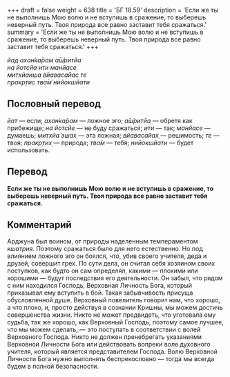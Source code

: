 +++
draft = false
weight = 638
title = 'БГ 18.59'
description = 'Если же ты не выполнишь Мою волю и не вступишь в сражение, то выберешь неверный путь. Твоя природа все равно заставит тебя сражаться.'
summary = 'Если же ты не выполнишь Мою волю и не вступишь в сражение, то выберешь неверный путь. Твоя природа все равно заставит тебя сражаться.'
+++

_йад ахан̇ка̄рам а̄ш́ритйа  
на йотсйа ити манйасе  
митхйаиша вйаваса̄йас те  
пракр̣тис тва̄м̇ нийокшйати_

## Пословный перевод

_йат_ — если; _ахан̇ка̄рам_ — ложное эго; _а̄ш́ритйа_ — обретя как прибежище; _на_ _йотсйе_ — не буду сражаться; _ити_ — так; _манйасе_ — думаешь; _митхйа̄_ _эшах̣_ — эта ложная; _вйаваса̄йах̣_ — решимость; _те_ — твоя; _пракр̣тих̣_ — природа; _тва̄м_ — тебя; _нийокшйати_ — будет использовать.

## Перевод

**Если же ты не выполнишь Мою волю и не вступишь в сражение, то выберешь неверный путь. Твоя природа все равно заставит тебя сражаться.**

## Комментарий

Арджуна был воином, от природы наделенным темпераментом _кшатрия_. Поэтому сражаться было для него естественно. Но под влиянием ложного эго он боялся, что, убив своего учителя, деда и друзей, совершит грех. По сути дела, он считал себя хозяином своих поступков, как будто он сам определял, какими — плохими или хорошими — будут последствия его деятельности. Он забыл, что рядом с ним находился Господь, Верховная Личность Бога, который приказывал ему вступить в бой. Такая забывчивость присуща обусловленной душе. Верховный повелитель говорит нам, что хорошо, а что плохо, и, просто действуя в сознании Кришны, мы можем достичь совершенства жизни. Никто не может предвидеть, что уготовала ему судьба, так же хорошо, как Верховный Господь, поэтому самое лучшее, что мы можем сделать, — это поступать в соответствии с волей Верховного Господа. Никто не должен пренебрегать указаниями Верховной Личности Бога или действовать вопреки воле духовного учителя, который является представителем Господа. Волю Верховной Личности Бога нужно выполнять беспрекословно — тогда мы всегда будем в полной безопасности.
